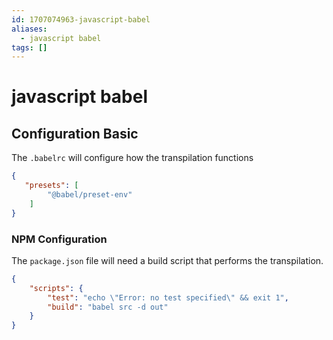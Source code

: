 ```yaml
---
id: 1707074963-javascript-babel
aliases:
  - javascript babel
tags: []
---
```


# javascript babel


## Configuration Basic
The `.babelrc` will configure how the transpilation functions

```json
{
   "presets": [
        "@babel/preset-env"
    ]
}
```

### NPM Configuration
The `package.json` file will need a build script that performs the transpilation.
```json
{
    "scripts": {
        "test": "echo \"Error: no test specified\" && exit 1",
        "build": "babel src -d out"
    }
}
```



